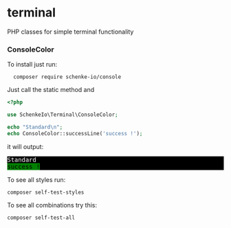 # terminal
PHP classes for simple terminal functionality


### ConsoleColor
To install just run:

      composer require schenke-io/console

Just call the static method and 

```php
<?php

use SchenkeIo\Terminal\ConsoleColor;

echo "Standard\n";
echo ConsoleColor::successLine('success !');


```

it will output:
<div style="background-color:black;">
<pre>
<span style="color:white;">Standard</span>
<span style="color:black;background-color:green;">success !</span>
</pre>
</div>

To see all styles run:

    composer self-test-styles

To see all combinations try this:

    composer self-test-all
